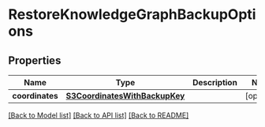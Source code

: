 # RestoreKnowledgeGraphBackupOptions

## Properties
Name | Type | Description | Notes
------------ | ------------- | ------------- | -------------
**coordinates** | [**S3CoordinatesWithBackupKey**](S3CoordinatesWithBackupKey.md) |  | [optional] 

[[Back to Model list]](../README.md#documentation-for-models) [[Back to API list]](../README.md#documentation-for-api-endpoints) [[Back to README]](../README.md)


